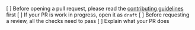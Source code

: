 [ ] Before opening a pull request, please read the [contributing guidelines](https://github.com/coin-collect/coincollect-frontend/blob/master/CONTRIBUTING.md) first
[ ] If your PR is work in progress, open it as `draft`
[ ] Before requesting a review, all the checks need to pass
[ ] Explain what your PR does
